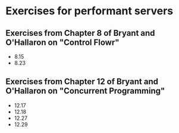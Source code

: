 # Exercises for performant servers

## Exercises from Chapter 8 of Bryant and O'Hallaron on "Control Flowr"

* 8.15
* 8.23

## Exercises from Chapter 12 of Bryant and O'Hallaron on "Concurrent Programming"

* 12.17
* 12.18
* 12.27
* 12.29 
